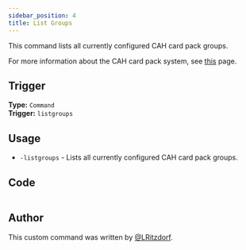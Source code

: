 ```yaml
---
sidebar_position: 4
title: List Groups
---
```


This command lists all currently configured CAH card pack groups.

For more information about the CAH card pack system, see [this](overview) page.

## Trigger

**Type:** `Command`<br />
**Trigger:** `listgroups`

## Usage

- `-listgroups` - Lists all currently configured CAH card pack groups.

## Code

```go file=../../../../src/fun/cah_groups/listgroups.go.tmpl

```

## Author

This custom command was written by [@LRitzdorf](https://github.com/LRitzdorf).
